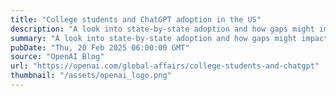 ```yaml
---
title: "College students and ChatGPT adoption in the US"
description: "A look into state-by-state adoption and how gaps might impact workforce readiness."
summary: "A look into state-by-state adoption and how gaps might impact workforce readiness."
pubDate: "Thu, 20 Feb 2025 06:00:00 GMT"
source: "OpenAI Blog"
url: "https://openai.com/global-affairs/college-students-and-chatgpt"
thumbnail: "/assets/openai_logo.png"
---
```


